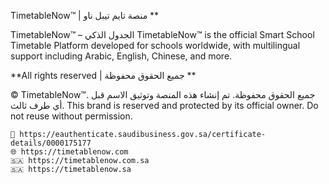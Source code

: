 TimetableNow™ | منصة تايم تيبل ناو **

TimetableNow™ – الجدول الذكي
TimetableNow™ is the official Smart School Timetable Platform developed for schools worldwide, with multilingual support including Arabic, English, Chinese, and more.

**All rights reserved | جميع الحقوق محفوظة **

© TimetableNow™. جميع الحقوق محفوظة. تم إنشاء هذه المنصة وتوثيق الاسم قبل أي طرف ثالث.
This brand is reserved and protected by its official owner. Do not reuse without permission.

    🔗 https://eauthenticate.saudibusiness.gov.sa/certificate-details/0000175177
    🌐 https://timetablenow.com
    🇸🇦 https://timetablenow.com.sa
    🇸🇦 https://timetablenow.sa

